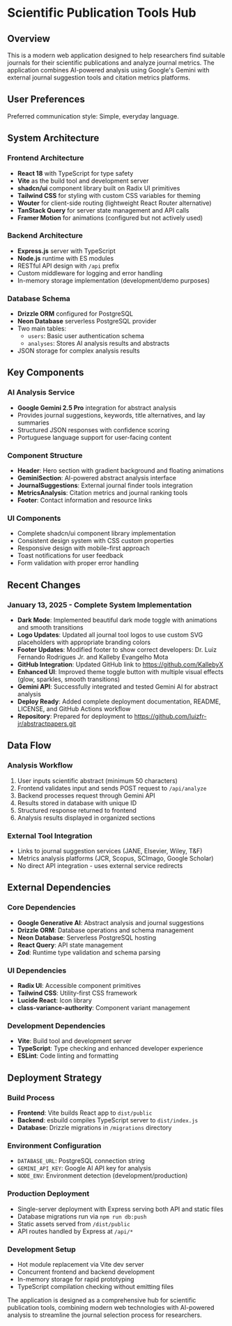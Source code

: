 # Scientific Publication Tools Hub

## Overview

This is a modern web application designed to help researchers find suitable journals for their scientific publications and analyze journal metrics. The application combines AI-powered analysis using Google's Gemini with external journal suggestion tools and citation metrics platforms.

## User Preferences

Preferred communication style: Simple, everyday language.

## System Architecture

### Frontend Architecture
- **React 18** with TypeScript for type safety
- **Vite** as the build tool and development server
- **shadcn/ui** component library built on Radix UI primitives
- **Tailwind CSS** for styling with custom CSS variables for theming
- **Wouter** for client-side routing (lightweight React Router alternative)
- **TanStack Query** for server state management and API calls
- **Framer Motion** for animations (configured but not actively used)

### Backend Architecture
- **Express.js** server with TypeScript
- **Node.js** runtime with ES modules
- RESTful API design with `/api` prefix
- Custom middleware for logging and error handling
- In-memory storage implementation (development/demo purposes)

### Database Schema
- **Drizzle ORM** configured for PostgreSQL
- **Neon Database** serverless PostgreSQL provider
- Two main tables:
  - `users`: Basic user authentication schema
  - `analyses`: Stores AI analysis results and abstracts
- JSON storage for complex analysis results

## Key Components

### AI Analysis Service
- **Google Gemini 2.5 Pro** integration for abstract analysis
- Provides journal suggestions, keywords, title alternatives, and lay summaries
- Structured JSON responses with confidence scoring
- Portuguese language support for user-facing content

### Component Structure
- **Header**: Hero section with gradient background and floating animations
- **GeminiSection**: AI-powered abstract analysis interface
- **JournalSuggestions**: External journal finder tools integration
- **MetricsAnalysis**: Citation metrics and journal ranking tools
- **Footer**: Contact information and resource links

### UI Components
- Complete shadcn/ui component library implementation
- Consistent design system with CSS custom properties
- Responsive design with mobile-first approach
- Toast notifications for user feedback
- Form validation with proper error handling

## Recent Changes

### January 13, 2025 - Complete System Implementation
- **Dark Mode**: Implemented beautiful dark mode toggle with animations and smooth transitions
- **Logo Updates**: Updated all journal tool logos to use custom SVG placeholders with appropriate branding colors
- **Footer Updates**: Modified footer to show correct developers: Dr. Luiz Fernando Rodrigues Jr. and Kalleby Evangelho Mota
- **GitHub Integration**: Updated GitHub link to https://github.com/KallebyX
- **Enhanced UI**: Improved theme toggle button with multiple visual effects (glow, sparkles, smooth transitions)
- **Gemini API**: Successfully integrated and tested Gemini AI for abstract analysis
- **Deploy Ready**: Added complete deployment documentation, README, LICENSE, and GitHub Actions workflow
- **Repository**: Prepared for deployment to https://github.com/luizfr-jr/abstractpapers.git

## Data Flow

### Analysis Workflow
1. User inputs scientific abstract (minimum 50 characters)
2. Frontend validates input and sends POST request to `/api/analyze`
3. Backend processes request through Gemini API
4. Results stored in database with unique ID
5. Structured response returned to frontend
6. Analysis results displayed in organized sections

### External Tool Integration
- Links to journal suggestion services (JANE, Elsevier, Wiley, T&F)
- Metrics analysis platforms (JCR, Scopus, SCImago, Google Scholar)
- No direct API integration - uses external service redirects

## External Dependencies

### Core Dependencies
- **Google Generative AI**: Abstract analysis and journal suggestions
- **Drizzle ORM**: Database operations and schema management
- **Neon Database**: Serverless PostgreSQL hosting
- **React Query**: API state management
- **Zod**: Runtime type validation and schema parsing

### UI Dependencies
- **Radix UI**: Accessible component primitives
- **Tailwind CSS**: Utility-first CSS framework
- **Lucide React**: Icon library
- **class-variance-authority**: Component variant management

### Development Dependencies
- **Vite**: Build tool and development server
- **TypeScript**: Type checking and enhanced developer experience
- **ESLint**: Code linting and formatting

## Deployment Strategy

### Build Process
- **Frontend**: Vite builds React app to `dist/public`
- **Backend**: esbuild compiles TypeScript server to `dist/index.js`
- **Database**: Drizzle migrations in `/migrations` directory

### Environment Configuration
- `DATABASE_URL`: PostgreSQL connection string
- `GEMINI_API_KEY`: Google AI API key for analysis
- `NODE_ENV`: Environment detection (development/production)

### Production Deployment
- Single-server deployment with Express serving both API and static files
- Database migrations run via `npm run db:push`
- Static assets served from `/dist/public`
- API routes handled by Express at `/api/*`

### Development Setup
- Hot module replacement via Vite dev server
- Concurrent frontend and backend development
- In-memory storage for rapid prototyping
- TypeScript compilation checking without emitting files

The application is designed as a comprehensive hub for scientific publication tools, combining modern web technologies with AI-powered analysis to streamline the journal selection process for researchers.